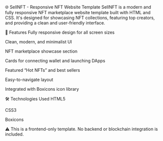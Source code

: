 🌐 SellNFT - Responsive NFT Website Template
SellNFT is a modern and fully responsive NFT marketplace website template built with HTML and CSS. It's designed for showcasing NFT collections, featuring top creators, and providing a clean and user-friendly interface.

🚀 Features
Fully responsive design for all screen sizes

Clean, modern, and minimalist UI

NFT marketplace showcase section

Cards for connecting wallet and launching DApps

Featured “Hot NFTs” and best sellers

Easy-to-navigate layout

Integrated with Boxicons icon library

🛠️ Technologies Used
HTML5

CSS3

Boxicons






⚠️ This is a frontend-only template. No backend or blockchain integration is included.
